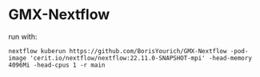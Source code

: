 # GMX-Nextflow

run with: 
```
nextflow kuberun https://github.com/BorisYourich/GMX-Nextflow -pod-image 'cerit.io/nextflow/nextflow:22.11.0-SNAPSHOT-mpi' -head-memory 4096Mi -head-cpus 1 -r main
```
